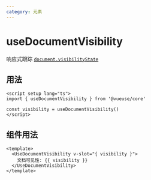 ```yaml
---
category: 元素
---
```


# useDocumentVisibility

响应式跟踪 [`document.visibilityState`](https://developer.mozilla.org/en-US/docs/Web/API/Document/visibilityState)

## 用法

```vue
<script setup lang="ts">
import { useDocumentVisibility } from '@vueuse/core'

const visibility = useDocumentVisibility()
</script>
```

## 组件用法

```vue
<template>
  <UseDocumentVisibility v-slot="{ visibility }">
    文档可见性: {{ visibility }}
  </UseDocumentVisibility>
</template>
```